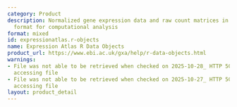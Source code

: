 ```yaml
---
category: Product
description: Normalized gene expression data and raw count matrices in R data object
  format for computational analysis
format: mixed
id: expressionatlas.r-objects
name: Expression Atlas R Data Objects
product_url: https://www.ebi.ac.uk/gxa/help/r-data-objects.html
warnings:
- File was not able to be retrieved when checked on 2025-10-28_ HTTP 500 error when
  accessing file
- File was not able to be retrieved when checked on 2025-10-27_ HTTP 500 error when
  accessing file
layout: product_detail
---
```

